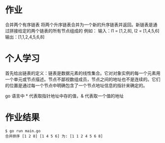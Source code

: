 # 作业
合并两个有序链表
将两个升序链表合并为一个新的升序链表并返回。新链表是通过拼接给定的两个链表的所有节点组成的
例如：
输入：l1 = [1,2,8], l2 = [1,4,5,6]
输出：[1,1,2,4,5,6,8]

# 个人学习
首先给出链表的定义：链表是数据元素的线性集合。它对对象实例的每一个元素用一个单元或节点描述。节点不鄙视数组成员，节点之间的地址也不是连续的。它们的位置是通过每一个节点中明确包含了一个节点地址信息的指针来确定的。

go 语言中 * 代表取指针地址中存的值，& 代表取一个值的地址

# 作业结果
```shell
$ go run main.go
合并排序 [1 2 8] [1 4 5 6] 为: [1 1 2 4 5 6 8]
```